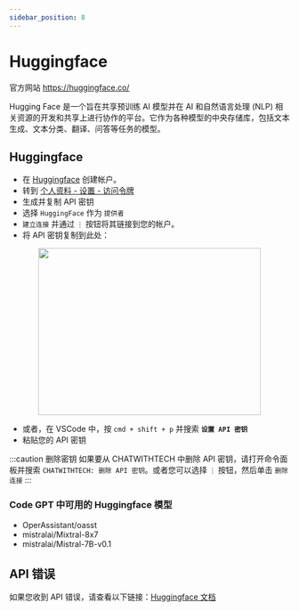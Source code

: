 ```yaml
---
sidebar_position: 8
---
```


# Huggingface

官方网站 https://huggingface.co/

Hugging Face 是一个旨在共享预训练 AI 模型并在 AI 和自然语言处理 (NLP) 相关资源的开发和共享上进行协作的平台。它作为各种模型的中央存储库，包括文本生成、文本分类、翻译、问答等任务的模型。

## Huggingface
- 在 [Huggingface](https://huggingface.co/) 创建帐户。
- 转到 [个人资料 - 设置 - 访问令牌](https://huggingface.co/settings/tokens)
- 生成并复制 API 密钥
- 选择 `HuggingFace` 作为 `提供者`
- `建立连接` 并通过 `⋮` 按钮将其链接到您的帐户。
- 将 API 密钥复制到此处：

<p align="center">
      <img width="400" height="300" src="https://github.com/davila7/code-gpt-docs/assets/37567214/dd106264-9524-48ad-9fb7-593b917b677a" />
</p>
 
- 或者，在 VSCode 中，按 `cmd + shift + p` 并搜索 **`设置 API 密钥`**
- 粘贴您的 API 密钥

:::caution 删除密钥
如果要从 CHATWITHTECH 中删除 API 密钥，请打开命令面板并搜索 `CHATWITHTECH: 删除 API 密钥`。或者您可以选择 `⋮` 按钮，然后单击 `删除连接`
:::

### Code GPT 中可用的 Huggingface 模型
- OperAssistant/oasst
- mistralai/Mixtral-8x7
- mistralai/Mistral-7B-v0.1

## API 错误
如果您收到 API 错误，请查看以下链接：[Huggingface 文档](https://huggingface.co/docs/inference-endpoints/index)

